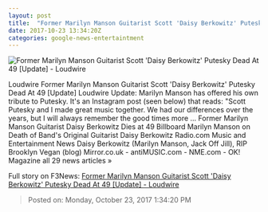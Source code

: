 ```yaml
---
layout: post
title:  "Former Marilyn Manson Guitarist Scott 'Daisy Berkowitz' Putesky Dead At 49 [Update] - Loudwire"
date: 2017-10-23 13:34:20Z
categories: google-news-entertaintment
---
```


![Former Marilyn Manson Guitarist Scott 'Daisy Berkowitz' Putesky Dead At 49 [Update] - Loudwire](http://loudwire.com/files/2017/10/daisy-berkowitz.jpg?w=600&h=0&zc=1&s=0&a=t&q=89)

Loudwire Former Marilyn Manson Guitarist Scott 'Daisy Berkowitz' Putesky Dead At 49 [Update] Loudwire Update: Marilyn Manson has offered his own tribute to Putesky. It's an Instagram post (seen below) that reads: "Scott Putesky and I made great music together. We had our differences over the years, but I will always remember the good times more ... Former Marilyn Manson Guitarist Daisy Berkowitz Dies at 49 Billboard Marilyn Manson on Death of Band's Original Guitarist Daisy Berkowitz Radio.com Music and Entertainment News Daisy Berkowitz (Marilyn Manson, Jack Off Jill), RIP Brooklyn Vegan (blog) Mirror.co.uk - antiMUSIC.com - NME.com - OK! Magazine all 29 news articles »


Full story on F3News: [Former Marilyn Manson Guitarist Scott 'Daisy Berkowitz' Putesky Dead At 49 [Update] - Loudwire](http://www.f3nws.com/n/gHgByF)

> Posted on: Monday, October 23, 2017 1:34:20 PM
